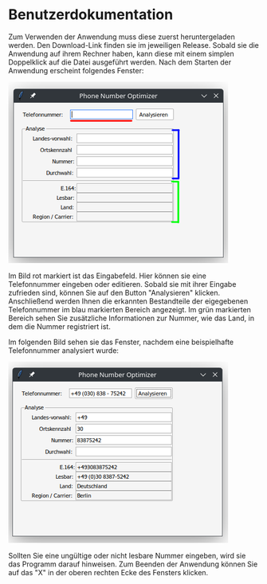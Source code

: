 # Benutzerdokumentation

Zum Verwenden der Anwendung muss diese zuerst heruntergeladen werden.
Den Download-Link finden sie im jeweiligen Release.
Sobald sie die Anwendung auf ihrem Rechner haben, kann diese mit einem simplen Doppelklick auf die Datei ausgeführt werden.
Nach dem Starten der Anwendung erscheint folgendes Fenster:

![Bild der Anwendung](main_interface.png "Anwendungsfenster")

Im Bild rot markiert ist das Eingabefeld. Hier können sie eine Telefonnummer eingeben oder editieren.
Sobald sie mit ihrer Eingabe zufrieden sind, können Sie auf den Button "Analysieren" klicken.
Anschließend werden Ihnen die erkannten Bestandteile der eigegebenen Telefonnummer im blau markierten Bereich angezeigt.
Im grün markierten Bereich sehen Sie zusätzliche Informationen zur Nummer, wie das Land, in dem die Nummer registriert ist.

Im folgenden Bild sehen sie das Fenster, nachdem eine beispielhafte Telefonnummer analysiert wurde:

![Bild der Anwendung mit Beispielnummer](example.png "Anwendungsfenster mit Beispielnummer")

Sollten Sie eine ungültige oder nicht lesbare Nummer eingeben, wird sie das Programm darauf hinweisen.
Zum Beenden der Anwendung können Sie auf das "X" in der oberen rechten Ecke des Fensters klicken.
